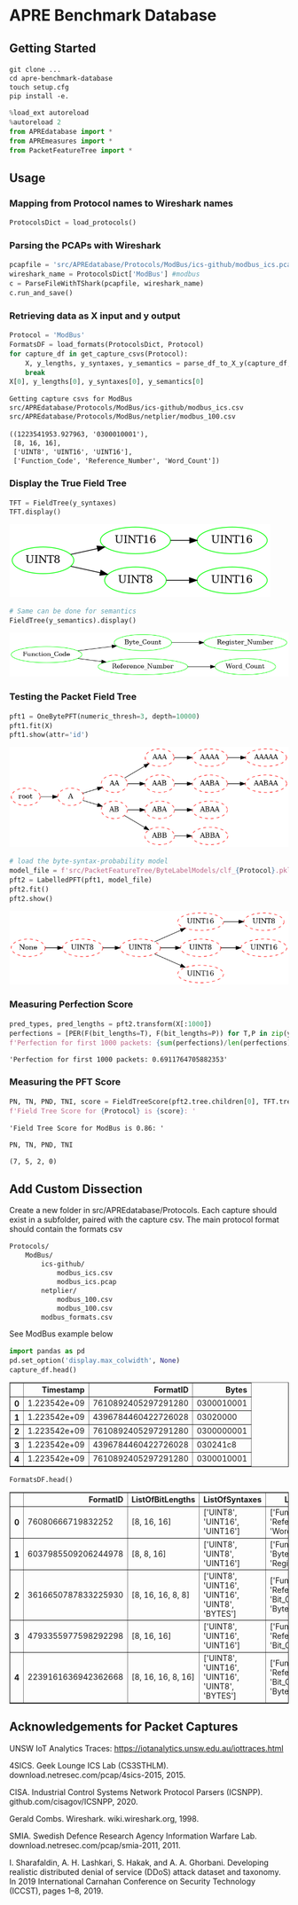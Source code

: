 # APRE Benchmark Database
<!--- jupyter nbconvert --execute --to markdown README.ipynb* --->

## Getting Started

```
git clone ...
cd apre-benchmark-database
touch setup.cfg
pip install -e. 
```


```python
%load_ext autoreload
%autoreload 2
from APREdatabase import *
from APREmeasures import *
from PacketFeatureTree import *
```

## Usage
### Mapping from Protocol names to Wireshark names


```python
ProtocolsDict = load_protocols()
```

### Parsing the PCAPs with Wireshark


```python
pcapfile = 'src/APREdatabase/Protocols/ModBus/ics-github/modbus_ics.pcap'
wireshark_name = ProtocolsDict['ModBus'] #modbus
c = ParseFileWithTShark(pcapfile, wireshark_name)
c.run_and_save()
```


### Retrieving data as X input and y output


```python
Protocol = 'ModBus'
FormatsDF = load_formats(ProtocolsDict, Protocol)
for capture_df in get_capture_csvs(Protocol):
    X, y_lengths, y_syntaxes, y_semantics = parse_df_to_X_y(capture_df, FormatsDF)
    break
X[0], y_lengths[0], y_syntaxes[0], y_semantics[0]
```

    Getting capture csvs for ModBus
    src/APREdatabase/Protocols/ModBus/ics-github/modbus_ics.csv
    src/APREdatabase/Protocols/ModBus/netplier/modbus_100.csv

    ((1223541953.927963, '0300010001'),
     [8, 16, 16],
     ['UINT8', 'UINT16', 'UINT16'],
     ['Function_Code', 'Reference_Number', 'Word_Count'])



### Display the True Field Tree


```python
TFT = FieldTree(y_syntaxes)
TFT.display()
```


    
![png](README_files/README_10_0.png)
    



```python
# Same can be done for semantics
FieldTree(y_semantics).display()
```


    
![png](README_files/README_11_0.png)
    


### Testing the Packet Field Tree


```python
pft1 = OneBytePFT(numeric_thresh=3, depth=10000)
pft1.fit(X)
pft1.show(attr='id')
```

    
![png](README_files/README_13_1.png)
    



```python
# load the byte-syntax-probability model
model_file = f'src/PacketFeatureTree/ByteLabelModels/clf_{Protocol}.pkl'
pft2 = LabelledPFT(pft1, model_file)
pft2.fit()
pft2.show()
```

    
![png](README_files/README_14_1.png)
    


### Measuring Perfection Score


```python
pred_types, pred_lengths = pft2.transform(X[:1000])
perfections = [PER(F(bit_lengths=T), F(bit_lengths=P)) for T,P in zip(y_lengths, pred_lengths)]
f'Perfection for first 1000 packets: {sum(perfections)/len(perfections)}'
```




    'Perfection for first 1000 packets: 0.6911764705882353'



### Measuring the PFT Score


```python
PN, TN, PND, TNI, score = FieldTreeScore(pft2.tree.children[0], TFT.tree)
f'Field Tree Score for {Protocol} is {score}: '
```

    'Field Tree Score for ModBus is 0.86: '




```python
PN, TN, PND, TNI
```

    (7, 5, 2, 0)



## Add Custom Dissection

Create a new folder in src/APREdatabase/Protocols.
Each capture should exist in a subfolder, paired with the capture csv.
The main protocol format should contain the formats csv

```
Protocols/
    ModBus/
        ics-github/
            modbus_ics.csv
            modbus_ics.pcap
        netplier/
            modbus_100.csv
            modbus_100.csv
        modbus_formats.csv
```

See ModBus example below


```python
import pandas as pd
pd.set_option('display.max_colwidth', None)
capture_df.head()
```




<div>
<style scoped>
    .dataframe tbody tr th:only-of-type {
        vertical-align: middle;
    }

    .dataframe tbody tr th {
        vertical-align: top;
    }

    .dataframe thead th {
        text-align: right;
    }
</style>
<table border="1" class="dataframe">
  <thead>
    <tr style="text-align: right;">
      <th></th>
      <th>Timestamp</th>
      <th>FormatID</th>
      <th>Bytes</th>
    </tr>
  </thead>
  <tbody>
    <tr>
      <th>0</th>
      <td>1.223542e+09</td>
      <td>7610892405297291280</td>
      <td>0300010001</td>
    </tr>
    <tr>
      <th>1</th>
      <td>1.223542e+09</td>
      <td>4396784460422726028</td>
      <td>03020000</td>
    </tr>
    <tr>
      <th>2</th>
      <td>1.223542e+09</td>
      <td>7610892405297291280</td>
      <td>0300000001</td>
    </tr>
    <tr>
      <th>3</th>
      <td>1.223542e+09</td>
      <td>4396784460422726028</td>
      <td>030241c8</td>
    </tr>
    <tr>
      <th>4</th>
      <td>1.223542e+09</td>
      <td>7610892405297291280</td>
      <td>0300010001</td>
    </tr>
  </tbody>
</table>
</div>




```python
FormatsDF.head()
```




<div>
<style scoped>
    .dataframe tbody tr th:only-of-type {
        vertical-align: middle;
    }

    .dataframe tbody tr th {
        vertical-align: top;
    }

    .dataframe thead th {
        text-align: right;
    }
</style>
<table border="1" class="dataframe">
  <thead>
    <tr style="text-align: right;">
      <th></th>
      <th>FormatID</th>
      <th>ListOfBitLengths</th>
      <th>ListOfSyntaxes</th>
      <th>ListOfSemantics</th>
    </tr>
  </thead>
  <tbody>
    <tr>
      <th>0</th>
      <td>76080666719832252</td>
      <td>[8, 16, 16]</td>
      <td>['UINT8', 'UINT16', 'UINT16']</td>
      <td>['Function_Code', 'Reference_Number', 'Word_Count']</td>
    </tr>
    <tr>
      <th>1</th>
      <td>6037985509206244978</td>
      <td>[8, 8, 16]</td>
      <td>['UINT8', 'UINT8', 'UINT16']</td>
      <td>['Function_Code', 'Byte_Count', 'Register_Number']</td>
    </tr>
    <tr>
      <th>2</th>
      <td>3616650787833225930</td>
      <td>[8, 16, 16, 8, 8]</td>
      <td>['UINT8', 'UINT16', 'UINT16', 'UINT8', 'BYTES']</td>
      <td>['Function_Code', 'Reference_Number', 'Bit_Count', 'Byte_Count', 'Data']</td>
    </tr>
    <tr>
      <th>3</th>
      <td>4793355977598292298</td>
      <td>[8, 16, 16]</td>
      <td>['UINT8', 'UINT16', 'UINT16']</td>
      <td>['Function_Code', 'Reference_Number', 'Bit_Count']</td>
    </tr>
    <tr>
      <th>4</th>
      <td>2239161636942362668</td>
      <td>[8, 16, 16, 8, 16]</td>
      <td>['UINT8', 'UINT16', 'UINT16', 'UINT8', 'BYTES']</td>
      <td>['Function_Code', 'Reference_Number', 'Bit_Count', 'Byte_Count', 'Data']</td>
    </tr>
  </tbody>
</table>
</div>



## Acknowledgements for Packet Captures 

UNSW IoT Analytics Traces: https://iotanalytics.unsw.edu.au/iottraces.html

4SICS. Geek Lounge ICS Lab (CS3STHLM).
download.netresec.com/pcap/4sics-2015, 2015.

CISA. Industrial Control Systems Network Protocol
Parsers (ICSNPP). github.com/cisagov/ICSNPP, 2020.

Gerald Combs. Wireshark. wiki.wireshark.org, 1998.

SMIA. Swedish Defence Research Agency Information
Warfare Lab. download.netresec.com/pcap/smia-2011,
2011.

I. Sharafaldin, A. H. Lashkari, S. Hakak, and A. A. Ghorbani. Developing realistic distributed denial of service
(DDoS) attack dataset and taxonomy. In 2019 International Carnahan Conference on Security Technology
(ICCST), pages 1–8, 2019.


```python

```

